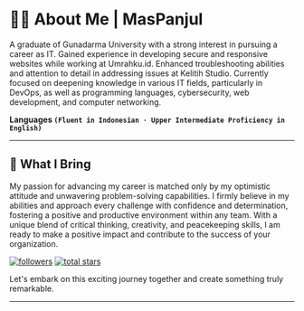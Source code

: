 # 👨‍💼 About Me | MasPanjul
A graduate of Gunadarma University with a strong interest in pursuing a career as IT. Gained experience in developing secure and responsive websites while working at Umrahku.id. Enhanced troubleshooting abilities and attention to detail in addressing issues at Kelitih Studio. Currently focused on deepening knowledge in various IT fields, particularly in DevOps, as well as programming languages, cybersecurity, web development, and computer networking.

**Languages `(Fluent in Indonesian · Upper Intermediate Proficiency in English)`**

---


## 🚀 What I Bring
My passion for advancing my career is matched only by my optimistic attitude and unwavering problem-solving capabilities. I firmly believe in my abilities and approach every challenge with confidence and determination, fostering a positive and productive environment within any team. With a unique blend of critical thinking, creativity, and peacekeeping skills, I am ready to make a positive impact and contribute to the success of your organization.

   <p align="left">
      <a href="https://github.com/Gulpanjul?tab=followers">
         <img alt="followers" title="Follow me on Github" src="https://custom-icon-badges.demolab.com/github/followers/Gulpanjul?color=236ad3&labelColor=1155ba&style=for-the-badge&logo=person-add&label=Follow&logoColor=white"/></a>
      <a href="https://github.com/Gulpanjul?tab=repositories&sort=stargazers">
         <img alt="total stars" title="Total stars on GitHub" src="https://custom-icon-badges.demolab.com/github/stars/Gulpanjul?color=55960c&style=for-the-badge&labelColor=488207&logo=star"/></a>
   </p>

Let's embark on this exciting journey together and create something truly remarkable.

---
